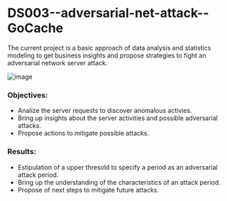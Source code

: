 # DS003--adversarial-net-attack--GoCache
The current project is a basic approach of data analysis and statistics modeling to get business insights and propose strategies to fight an adversarial network server attack.

![image](https://github.com/gabrielmotablima/DS003--adversarial-net-attack--GoCache/assets/31813682/f69244a2-e263-414b-81f4-71d2018bf0cd)

### Objectives:
  - Analize the server requests to discover anomalous activies.
  - Bring up insights about the server activities and possible adversarial attacks.
  - Propose actions to mitigate possible attacks.

### Results:
  - Estipulation of a upper thresold to specify a period as an adversarial attack period.
  - Bring up the understanding of the characteristics of an attack period.
  - Propose of next steps to mitigate future attacks.
